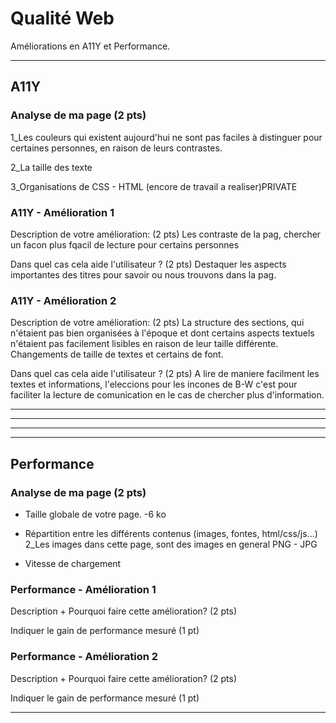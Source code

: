 # Qualité Web

Améliorations en A11Y et Performance.

---

## A11Y

### Analyse de ma page (2 pts)

1_Les couleurs qui existent aujourd'hui ne sont pas faciles à distinguer pour certaines personnes, en raison de leurs contrastes. 

2_La taille des texte 

3_Organisations de CSS - HTML (encore de travail a realiser)PRIVATE


### A11Y - Amélioration 1

Description de votre amélioration: (2 pts)
Les contraste de la pag, chercher un facon plus fqacil de lecture pour certains personnes 

Dans quel cas cela aide l'utilisateur ? (2 pts)
Destaquer les aspects importantes des titres pour savoir ou nous trouvons dans la pag. 

### A11Y - Amélioration 2

Description de votre amélioration: (2 pts)
La structure des sections, qui n'étaient pas bien organisées à l'époque et dont certains aspects textuels n'étaient pas facilement lisibles en raison de leur taille différente. 
Changements de taille de textes et certains de font. 

Dans quel cas cela aide l'utilisateur ? (2 pts)
A lire de maniere facilment les textes et informations, l'eleccions pour les incones de B-W c'est pour faciliter la lecture de comunication en le cas de chercher plus d'information.  

---
---
---
---

## Performance

### Analyse de ma page (2 pts)

- Taille globale de votre page.
-6 ko

- Répartition entre les différents contenus (images, fontes, html/css/js...)
2_Les images dans cette page, sont des images en general PNG - JPG

- Vitesse de chargement

### Performance - Amélioration 1

Description + Pourquoi faire cette amélioration? (2 pts)

Indiquer le gain de performance mesuré (1 pt)

### Performance - Amélioration 2

Description + Pourquoi faire cette amélioration? (2 pts)

Indiquer le gain de performance mesuré (1 pt)

---